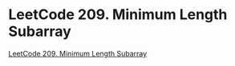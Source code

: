 # LeetCode 209. Minimum Length Subarray
[LeetCode 209. Minimum Length Subarray](https://aiwithcloud.com/2022/09/19/leetcode_209-_minimum_length_subarray/)